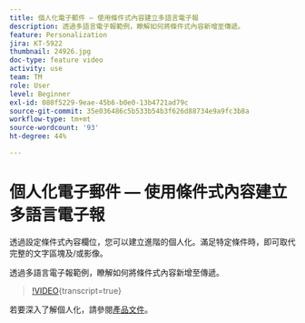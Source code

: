 ```yaml
---
title: 個人化電子郵件 — 使用條件式內容建立多語言電子報
description: 透過多語言電子報範例，瞭解如何將條件式內容新增至傳遞。
feature: Personalization
jira: KT-5922
thumbnail: 24926.jpg
doc-type: feature video
activity: use
team: TM
role: User
level: Beginner
exl-id: 080f5229-9eae-45b6-b0e0-13b4721ad79c
source-git-commit: 35e036486c5b533b54b3f626d88734e9a9fc3b8a
workflow-type: tm+mt
source-wordcount: '93'
ht-degree: 44%

---
```


# 個人化電子郵件 — 使用條件式內容建立多語言電子報

透過設定條件式內容欄位，您可以建立進階的個人化。滿足特定條件時，即可取代完整的文字區塊及/或影像。

透過多語言電子報範例，瞭解如何將條件式內容新增至傳遞。

>[!VIDEO](https://video.tv.adobe.com/v/24926?quality=12&learn=on){transcript=true}

若要深入了解個人化，請參閱[產品文件](https://experienceleague.adobe.com/docs/campaign-classic/using/sending-messages/personalizing-deliveries/about-personalization.html?lang=zh-Hant)。
